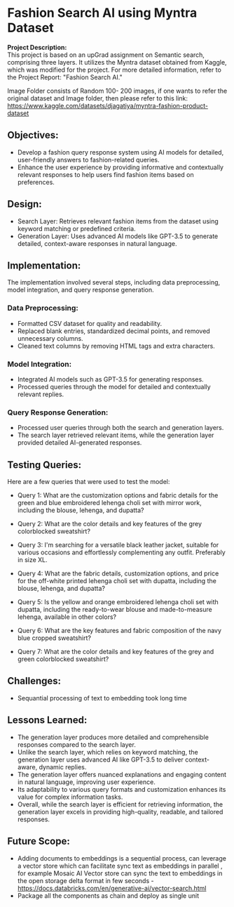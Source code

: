 # Fashion Search AI using Myntra Dataset

**Project Description:**  
This project is based on an upGrad assignment on Semantic search, comprising three layers. It utilizes the Myntra dataset obtained from Kaggle, which was modified for the project. For more detailed information, refer to the Project Report: "Fashion Search AI."

Image Folder consists of Random 100- 200 images, if one wants to refer the original dataset and Image folder, then please refer to this link: https://www.kaggle.com/datasets/djagatiya/myntra-fashion-product-dataset

## Objectives:
- Develop a fashion query response system using AI models for detailed, user-friendly answers to fashion-related queries.
- Enhance the user experience by providing informative and contextually relevant responses to help users find fashion items based on preferences.

## Design:
- Search Layer: Retrieves relevant fashion items from the dataset using keyword matching or predefined criteria.
- Generation Layer: Uses advanced AI models like GPT-3.5 to generate detailed, context-aware responses in natural language.

## Implementation:
The implementation involved several steps, including data preprocessing, model integration, and query response generation.

### Data Preprocessing:
- Formatted CSV dataset for quality and readability.
- Replaced blank entries, standardized decimal points, and removed unnecessary
columns.
- Cleaned text columns by removing HTML tags and extra characters.
### Model Integration:
- Integrated AI models such as GPT-3.5 for generating responses.
- Processed queries through the model for detailed and contextually relevant replies.
### Query Response Generation:
- Processed user queries through both the search and generation layers.
- The search layer retrieved relevant items, while the generation layer provided
detailed AI-generated responses.

## Testing Queries:
Here are a few queries that were used to test the model:

- Query 1: What are the customization options and fabric details for the green and blue embroidered lehenga choli set with mirror work, including the blouse, lehenga, and dupatta?

- Query 2: What are the color details and key features of the grey colorblocked sweatshirt?

- Query 3: I'm searching for a versatile black leather jacket, suitable for various occasions and effortlessly complementing any outfit. Preferably in size XL.

- Query 4: What are the fabric details, customization options, and price for the off-white printed lehenga choli set with dupatta, including the blouse, lehenga, and dupatta?

- Query 5: Is the yellow and orange embroidered lehenga choli set with dupatta, including the ready-to-wear blouse and made-to-measure lehenga, available in other colors?

- Query 6: What are the key features and fabric composition of the navy blue cropped sweatshirt?

- Query 7: What are the color details and key features of the grey and green colorblocked sweatshirt?

## Challenges:
- Sequantial processing of text to embedding took long time

## Lessons Learned:

- The generation layer produces more detailed and comprehensible responses compared to the search layer.
- Unlike the search layer, which relies on keyword matching, the generation layer uses advanced AI like GPT-3.5 to deliver context-aware, dynamic replies.
- The generation layer offers nuanced explanations and engaging content in natural language, improving user experience.
- Its adaptability to various query formats and customization enhances its value for complex information tasks.
- Overall, while the search layer is efficient for retrieving information, the generation layer excels in providing high-quality, readable, and tailored responses.

## Future Scope:

- Adding documents to embeddings is a sequential process, can leverage a vector
store which can facilitate sync text as embeddings in parallel , for example Mosaic AI Vector store can sync the text to embeddings in the open storage delta format in few seconds - https://docs.databricks.com/en/generative-ai/vector-search.html
- Package all the components as chain and deploy as single unit
